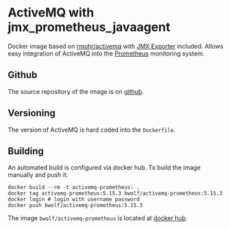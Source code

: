ActiveMQ with jmx_prometheus_javaagent
======================================

Docker image based on [rmohr/activemq](https://github.com/rmohr/docker-activemq) with [JMX Exporter](https://github.com/prometheus/jmx_exporter) included.
Allows easy integration of ActiveMQ into the [Prometheus](https://prometheus.io) monitoring
system.

## Github
The source repository of the image is on [github](https://github.com/bwolf/activemq-prometheus).

## Versioning
The version of ActiveMQ is hard coded into the `Dockerfile`.

## Building

An automated build is configured via docker hub. To build the image manually and push it:

    docker build --rm -t activemq-prometheus: .
    docker tag activemq-prometheus:5.15.3 bwolf/activemq-prometheus:5.15.3
    docker login # login with username password
    docker push bwolf/activemq-prometheus:5.15.3

The image `bwolf/activemq-prometheus` is located at [docker hub](https://hub.docker.com/r/bwolf/activemq-prometheus/).
